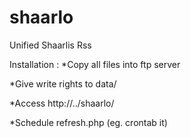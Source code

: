 shaarlo
=======

Unified Shaarlis Rss 

Installation : 
*Copy all files into ftp server

*Give write rights to data/

*Access http://../shaarlo/

*Schedule refresh.php (eg. crontab it)

